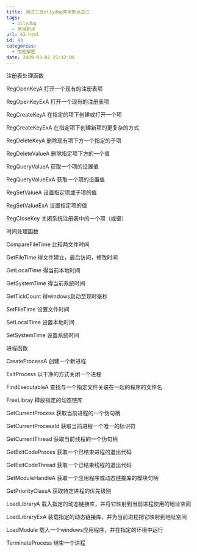 ```yaml
---
title: 调试工具ollydbg常用断点之三
tags:
  - ollydbg
  - 常用断点
url: 43.html
id: 43
categories:
  - 加密解密
date: 2009-03-01 21:42:00
---
```


注册表处理函数

RegOpenKeyA 打开一个现有的注册表项

RegOpenKeyExA 打开一个现有的注册表项

RegCreateKeyA 在指定的项下创建或打开一个项

RegCreateKeyExA 在指定项下创建新项的更复杂的方式

RegDeleteKeyA 删除现有项下方一个指定的子项

RegDeleteValueA 删除指定项下方的一个值

RegQueryValueA 获取一个项的设置值

RegQueryValueExA 获取一个项的设置值

RegSetValueA 设置指定项或子项的值

RegSetValueExA 设置指定项的值

RegCloseKey 关闭系统注册表中的一个项（或键）

时间处理函数

CompareFileTime 比较两文件时间

GetFileTime 得文件建立，最后访问，修改时间

GetLocalTime 得当前本地时间

GetSystemTime 得当前系统时间　

GetTickCount 得windows启动至现时毫秒　

SetFileTime 设置文件时间

SetLocalTime 设置本地时间

SetSystemTime 设置系统时间

进程函数

CreateProcessA 创建一个新进程

ExitProcess 以干净的方式关闭一个进程

FindExecutableA 查找与一个指定文件关联在一起的程序的文件名

FreeLibray 释放指定的动态链库

GetCurrentProcess 获取当前进程的一个伪句柄

GetCurrentProcessId 获取当前进程一个唯一的标识符

GetCurrentThread 获取当前线程的一个伪句柄

GetExitCodeProces 获取一个已结束进程的退出代码

GetExitCodeThread 获取一个已结束线程的退出代码

GetModuleHandleA 获取一个应用程序或动态链接库的模块句柄

GetPriorityClassA 获取特定进程的优先级别

LoadLibraryA 载入指定的动态链接库，并将它映射到当前进程使用的地址空间

LoadLibraryExA 装载指定的动态链接库，并为当前进程把它映射到地址空间

LoadModule 载入一个windows应用程序，并在指定的环境中运行

TerminateProcess 结束一个进程